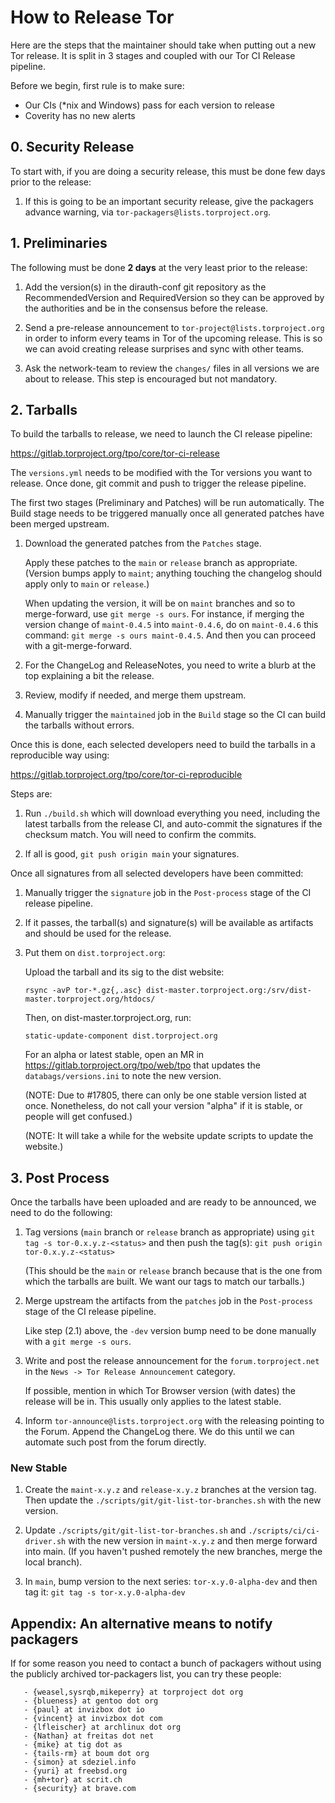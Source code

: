 # How to Release Tor

Here are the steps that the maintainer should take when putting out a
new Tor release. It is split in 3 stages and coupled with our Tor CI Release
pipeline.

Before we begin, first rule is to make sure:

   - Our CIs (*nix and Windows) pass for each version to release
   - Coverity has no new alerts

## 0. Security Release

To start with, if you are doing a security release, this must be done few days
prior to the release:

   1. If this is going to be an important security release, give the packagers
      advance warning, via `tor-packagers@lists.torproject.org`.


## 1. Preliminaries

The following must be done **2 days** at the very least prior to the release:

   1. Add the version(s) in the dirauth-conf git repository as the
      RecommendedVersion and RequiredVersion so they can be approved by the
      authorities and be in the consensus before the release.

   2. Send a pre-release announcement to `tor-project@lists.torproject.org` in
      order to inform every teams in Tor of the upcoming release. This is so
      we can avoid creating release surprises and sync with other teams.

   3. Ask the network-team to review the `changes/` files in all versions we
      are about to release. This step is encouraged but not mandatory.


## 2. Tarballs

To build the tarballs to release, we need to launch the CI release pipeline:

   https://gitlab.torproject.org/tpo/core/tor-ci-release

The `versions.yml` needs to be modified with the Tor versions you want to
release. Once done, git commit and push to trigger the release pipeline.

The first two stages (Preliminary and Patches) will be run automatically. The
Build stage needs to be triggered manually once all generated patches have
been merged upstream.

   1. Download the generated patches from the `Patches` stage.

      Apply these patches to the `main` or `release` branch as appropriate.
      (Version bumps apply to `maint`; anything touching the changelog should
      apply only to `main` or `release`.)

      When updating the version, it will be on `maint` branches and so to
      merge-forward, use `git merge -s ours`. For instance, if merging the
      version change of `maint-0.4.5` into `maint-0.4.6`, do on `maint-0.4.6`
      this command: `git merge -s ours maint-0.4.5`. And then you can proceed
      with a git-merge-forward.

   2. For the ChangeLog and ReleaseNotes, you need to write a blurb at the top
      explaining a bit the release.

   3. Review, modify if needed, and merge them upstream.

   4. Manually trigger the `maintained` job in the `Build` stage so the CI can
      build the tarballs without errors.

Once this is done, each selected developers need to build the tarballs in a
reproducible way using:

   https://gitlab.torproject.org/tpo/core/tor-ci-reproducible

Steps are:

   1. Run `./build.sh` which will download everything you need, including the
      latest tarballs from the release CI, and auto-commit the signatures if
      the checksum match. You will need to confirm the commits.

   2. If all is good, `git push origin main` your signatures.

Once all signatures from all selected developers have been committed:

   1. Manually trigger the `signature` job in the `Post-process` stage of the
      CI release pipeline.

   2. If it passes, the tarball(s) and signature(s) will be available as
      artifacts and should be used for the release.

   3. Put them on `dist.torproject.org`:

      Upload the tarball and its sig to the dist website:

         `rsync -avP tor-*.gz{,.asc} dist-master.torproject.org:/srv/dist-master.torproject.org/htdocs/`

      Then, on dist-master.torproject.org, run:

         `static-update-component dist.torproject.org`

      For an alpha or latest stable, open an MR in
      https://gitlab.torproject.org/tpo/web/tpo that updates the
      `databags/versions.ini` to note the new version.

      (NOTE: Due to #17805, there can only be one stable version listed at once.
      Nonetheless, do not call your version "alpha" if it is stable, or people
      will get confused.)

      (NOTE: It will take a while for the website update scripts to update the
      website.)


## 3. Post Process

Once the tarballs have been uploaded and are ready to be announced, we need to
do the following:

   1. Tag versions (`main` branch or `release` branch as appropriate) using
      `git tag -s tor-0.x.y.z-<status>` and then push the tag(s):
      `git push origin tor-0.x.y.z-<status>`

      (This should be the `main` or `release` branch because that is the one
      from which the tarballs are built.  We want our tags to match our
      tarballs.)

   2. Merge upstream the artifacts from the `patches` job in the
      `Post-process` stage of the CI release pipeline.

      Like step (2.1) above, the `-dev` version bump need to be done manually
      with a `git merge -s ours`.

   3. Write and post the release announcement for the `forum.torproject.net`
      in the `News -> Tor Release Announcement` category.

      If possible, mention in which Tor Browser version (with dates) the
      release will be in. This usually only applies to the latest stable.

   4. Inform `tor-announce@lists.torproject.org` with the releasing pointing to
      the Forum. Append the ChangeLog there. We do this until we can automate
      such post from the forum directly.

### New Stable

   1. Create the `maint-x.y.z` and `release-x.y.z` branches at the version
      tag. Then update the `./scripts/git/git-list-tor-branches.sh` with the
      new version.

   2. Update `./scripts/git/git-list-tor-branches.sh` and
      `./scripts/ci/ci-driver.sh` with the new version in `maint-x.y.z` and
      then merge forward into main. (If you haven't pushed remotely the new
      branches, merge the local branch).

   3. In `main`, bump version to the next series: `tor-x.y.0-alpha-dev` and
      then tag it: `git tag -s tor-x.y.0-alpha-dev`

## Appendix: An alternative means to notify packagers

If for some reason you need to contact a bunch of packagers without
using the publicly archived tor-packagers list, you can try these
people:

       - {weasel,sysrqb,mikeperry} at torproject dot org
       - {blueness} at gentoo dot org
       - {paul} at invizbox dot io
       - {vincent} at invizbox dot com
       - {lfleischer} at archlinux dot org
       - {Nathan} at freitas dot net
       - {mike} at tig dot as
       - {tails-rm} at boum dot org
       - {simon} at sdeziel.info
       - {yuri} at freebsd.org
       - {mh+tor} at scrit.ch
       - {security} at brave.com
